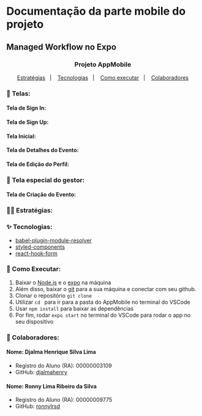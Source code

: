 # Documentação da parte mobile do projeto
## Managed Workflow no Expo

<h3 align="center">Projeto AppMobile</h3>
<p align="center">
  <a href="#-projeto">Estratégias</a>&nbsp;&nbsp;&nbsp;|&nbsp;&nbsp;&nbsp;
  <a href="#-tecnologias">Tecnologias</a>&nbsp;&nbsp;&nbsp;|&nbsp;&nbsp;&nbsp;
  <a href="#-como-executar">Como executar</a>&nbsp;&nbsp;&nbsp;|&nbsp;&nbsp;&nbsp;
  <a href="#-colaborador">Colaboradores</a>
</p>

### 📱 Telas:

#### Tela de Sign In:
#### Tela de Sign Up:
#### Tela Inicial:
#### Tela de Detalhes do Evento:
#### Tela de Edição do Perfil:

### 📱 Tela especial do gestor:

#### Tela de Criação do Evento:



### 👨‍💻 Estratégias:

### ✨ Tecnologias:
- [babel-plugin-module-resolver](https://github.com/tleunen/babel-plugin-module-resolver/blob/master/DOCS.md)
- [styled-components](https://styled-components.com/)
- [react-hook-form](https://react-hook-form.com/)

### 🚀 Como Executar:

1. Baixar o [Node.js](https://nodejs.org/en/) e o [expo](https://expo.dev/)  na máquina
2. Além disso, baixar o [git](https://git-scm.com/) para a sua máquina e conectar com seu github.
3. Clonar o repositório `git clone`
4. Utilizar `cd ` para ir para a pasta do AppMobile no terminal do VSCode
5. Usar `npm install` para baixar as dependências
6. Por fim, rodar `expo start` no terminal do VSCode para rodar o app no seu dispositivo

### 👥 Colaboradores:

#### Nome: Djalma Henrique Silva Lima
- Registro do Aluno (RA): 00000003109
- GitHub: [djalmahenry](https://github.com/djalmahenry)

#### Nome: Ronny Lima Ribeiro da Silva
- Registro do Aluno (RA): 00000009775
- GitHub: [ronnylrsd](https://github.com/ronnylrsd)
